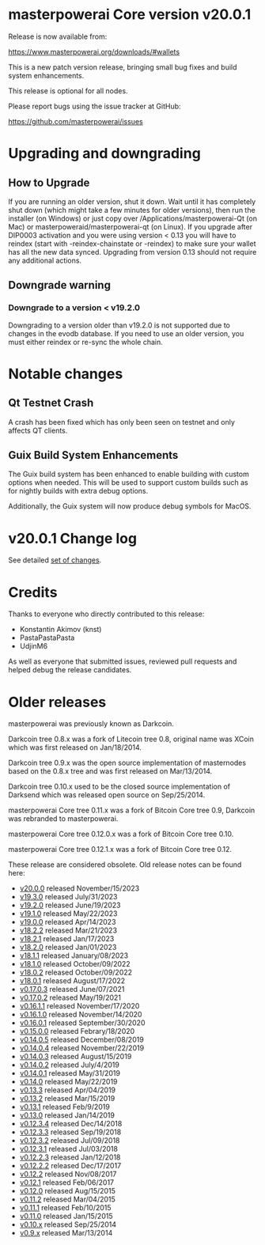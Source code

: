 # masterpowerai Core version v20.0.1

Release is now available from:

  <https://www.masterpowerai.org/downloads/#wallets>

This is a new patch version release, bringing small bug fixes and build system enhancements.

This release is optional for all nodes.

Please report bugs using the issue tracker at GitHub:

  <https://github.com/masterpowerai/issues>


# Upgrading and downgrading

## How to Upgrade

If you are running an older version, shut it down. Wait until it has completely
shut down (which might take a few minutes for older versions), then run the
installer (on Windows) or just copy over /Applications/masterpowerai-Qt (on Mac) or
masterpoweraid/masterpowerai-qt (on Linux). If you upgrade after DIP0003 activation and you were
using version < 0.13 you will have to reindex (start with -reindex-chainstate
or -reindex) to make sure your wallet has all the new data synced. Upgrading
from version 0.13 should not require any additional actions.

## Downgrade warning

### Downgrade to a version < v19.2.0

Downgrading to a version older than v19.2.0 is not supported due to changes
in the evodb database. If you need to use an older version, you must either
reindex or re-sync the whole chain.

# Notable changes

## Qt Testnet Crash

A crash has been fixed which has only been seen on testnet and only affects QT clients. 

## Guix Build System Enhancements
The Guix build system has been enhanced to enable building with custom options when needed.
This will be used to support custom builds such as for nightly builds with extra debug options.

Additionally, the Guix system will now produce debug symbols for MacOS. 

# v20.0.1 Change log

See detailed [set of changes][set-of-changes].

# Credits

Thanks to everyone who directly contributed to this release:

- Konstantin Akimov (knst)
- PastaPastaPasta
- UdjinM6

As well as everyone that submitted issues, reviewed pull requests and helped
debug the release candidates.

# Older releases

masterpowerai was previously known as Darkcoin.

Darkcoin tree 0.8.x was a fork of Litecoin tree 0.8, original name was XCoin
which was first released on Jan/18/2014.

Darkcoin tree 0.9.x was the open source implementation of masternodes based on
the 0.8.x tree and was first released on Mar/13/2014.

Darkcoin tree 0.10.x used to be the closed source implementation of Darksend
which was released open source on Sep/25/2014.

masterpowerai Core tree 0.11.x was a fork of Bitcoin Core tree 0.9,
Darkcoin was rebranded to masterpowerai.

masterpowerai Core tree 0.12.0.x was a fork of Bitcoin Core tree 0.10.

masterpowerai Core tree 0.12.1.x was a fork of Bitcoin Core tree 0.12.

These release are considered obsolete. Old release notes can be found here:

- [v20.0.0](https://github.com/masterpowerai/blob/master/doc/release-notes/masterpowerai/release-notes-20.0.0.md) released November/15/2023
- [v19.3.0](https://github.com/masterpowerai/blob/master/doc/release-notes/masterpowerai/release-notes-19.3.0.md) released July/31/2023
- [v19.2.0](https://github.com/masterpowerai/blob/master/doc/release-notes/masterpowerai/release-notes-19.2.0.md) released June/19/2023
- [v19.1.0](https://github.com/masterpowerai/blob/master/doc/release-notes/masterpowerai/release-notes-19.1.0.md) released May/22/2023
- [v19.0.0](https://github.com/masterpowerai/blob/master/doc/release-notes/masterpowerai/release-notes-19.0.0.md) released Apr/14/2023
- [v18.2.2](https://github.com/masterpowerai/blob/master/doc/release-notes/masterpowerai/release-notes-18.2.2.md) released Mar/21/2023
- [v18.2.1](https://github.com/masterpowerai/blob/master/doc/release-notes/masterpowerai/release-notes-18.2.1.md) released Jan/17/2023
- [v18.2.0](https://github.com/masterpowerai/blob/master/doc/release-notes/masterpowerai/release-notes-18.2.0.md) released Jan/01/2023
- [v18.1.1](https://github.com/masterpowerai/blob/master/doc/release-notes/masterpowerai/release-notes-18.1.1.md) released January/08/2023
- [v18.1.0](https://github.com/masterpowerai/blob/master/doc/release-notes/masterpowerai/release-notes-18.1.0.md) released October/09/2022
- [v18.0.2](https://github.com/masterpowerai/blob/master/doc/release-notes/masterpowerai/release-notes-18.0.2.md) released October/09/2022
- [v18.0.1](https://github.com/masterpowerai/blob/master/doc/release-notes/masterpowerai/release-notes-18.0.1.md) released August/17/2022
- [v0.17.0.3](https://github.com/masterpowerai/blob/master/doc/release-notes/masterpowerai/release-notes-0.17.0.3.md) released June/07/2021
- [v0.17.0.2](https://github.com/masterpowerai/blob/master/doc/release-notes/masterpowerai/release-notes-0.17.0.2.md) released May/19/2021
- [v0.16.1.1](https://github.com/masterpowerai/blob/master/doc/release-notes/masterpowerai/release-notes-0.16.1.1.md) released November/17/2020
- [v0.16.1.0](https://github.com/masterpowerai/blob/master/doc/release-notes/masterpowerai/release-notes-0.16.1.0.md) released November/14/2020
- [v0.16.0.1](https://github.com/masterpowerai/blob/master/doc/release-notes/masterpowerai/release-notes-0.16.0.1.md) released September/30/2020
- [v0.15.0.0](https://github.com/masterpowerai/blob/master/doc/release-notes/masterpowerai/release-notes-0.15.0.0.md) released Febrary/18/2020
- [v0.14.0.5](https://github.com/masterpowerai/blob/master/doc/release-notes/masterpowerai/release-notes-0.14.0.5.md) released December/08/2019
- [v0.14.0.4](https://github.com/masterpowerai/blob/master/doc/release-notes/masterpowerai/release-notes-0.14.0.4.md) released November/22/2019
- [v0.14.0.3](https://github.com/masterpowerai/blob/master/doc/release-notes/masterpowerai/release-notes-0.14.0.3.md) released August/15/2019
- [v0.14.0.2](https://github.com/masterpowerai/blob/master/doc/release-notes/masterpowerai/release-notes-0.14.0.2.md) released July/4/2019
- [v0.14.0.1](https://github.com/masterpowerai/blob/master/doc/release-notes/masterpowerai/release-notes-0.14.0.1.md) released May/31/2019
- [v0.14.0](https://github.com/masterpowerai/blob/master/doc/release-notes/masterpowerai/release-notes-0.14.0.md) released May/22/2019
- [v0.13.3](https://github.com/masterpowerai/blob/master/doc/release-notes/masterpowerai/release-notes-0.13.3.md) released Apr/04/2019
- [v0.13.2](https://github.com/masterpowerai/blob/master/doc/release-notes/masterpowerai/release-notes-0.13.2.md) released Mar/15/2019
- [v0.13.1](https://github.com/masterpowerai/blob/master/doc/release-notes/masterpowerai/release-notes-0.13.1.md) released Feb/9/2019
- [v0.13.0](https://github.com/masterpowerai/blob/master/doc/release-notes/masterpowerai/release-notes-0.13.0.md) released Jan/14/2019
- [v0.12.3.4](https://github.com/masterpowerai/blob/master/doc/release-notes/masterpowerai/release-notes-0.12.3.4.md) released Dec/14/2018
- [v0.12.3.3](https://github.com/masterpowerai/blob/master/doc/release-notes/masterpowerai/release-notes-0.12.3.3.md) released Sep/19/2018
- [v0.12.3.2](https://github.com/masterpowerai/blob/master/doc/release-notes/masterpowerai/release-notes-0.12.3.2.md) released Jul/09/2018
- [v0.12.3.1](https://github.com/masterpowerai/blob/master/doc/release-notes/masterpowerai/release-notes-0.12.3.1.md) released Jul/03/2018
- [v0.12.2.3](https://github.com/masterpowerai/blob/master/doc/release-notes/masterpowerai/release-notes-0.12.2.3.md) released Jan/12/2018
- [v0.12.2.2](https://github.com/masterpowerai/blob/master/doc/release-notes/masterpowerai/release-notes-0.12.2.2.md) released Dec/17/2017
- [v0.12.2](https://github.com/masterpowerai/blob/master/doc/release-notes/masterpowerai/release-notes-0.12.2.md) released Nov/08/2017
- [v0.12.1](https://github.com/masterpowerai/blob/master/doc/release-notes/masterpowerai/release-notes-0.12.1.md) released Feb/06/2017
- [v0.12.0](https://github.com/masterpowerai/blob/master/doc/release-notes/masterpowerai/release-notes-0.12.0.md) released Aug/15/2015
- [v0.11.2](https://github.com/masterpowerai/blob/master/doc/release-notes/masterpowerai/release-notes-0.11.2.md) released Mar/04/2015
- [v0.11.1](https://github.com/masterpowerai/blob/master/doc/release-notes/masterpowerai/release-notes-0.11.1.md) released Feb/10/2015
- [v0.11.0](https://github.com/masterpowerai/blob/master/doc/release-notes/masterpowerai/release-notes-0.11.0.md) released Jan/15/2015
- [v0.10.x](https://github.com/masterpowerai/blob/master/doc/release-notes/masterpowerai/release-notes-0.10.0.md) released Sep/25/2014
- [v0.9.x](https://github.com/masterpowerai/blob/master/doc/release-notes/masterpowerai/release-notes-0.9.0.md) released Mar/13/2014

[set-of-changes]: https://github.com/masterpowerai/compare/v20.0.0...masterpoweraipay:v20.0.1
